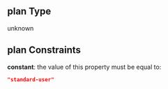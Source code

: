 ## plan Type

unknown

## plan Constraints

**constant**: the value of this property must be equal to:

```json
"standard-user"
```
